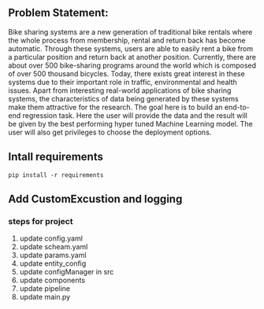 ## Problem Statement:


Bike sharing systems are a new generation of traditional bike rentals where the whole
process from membership, rental and return back has become automatic. Through
these systems, users are able to easily rent a bike from a particular position and return
back at another position. Currently, there are about over 500 bike-sharing programs
around the world which is composed of over 500 thousand bicycles. Today, there exists
great interest in these systems due to their important role in traffic, environmental and
health issues. Apart from interesting real-world applications of bike sharing systems, the
characteristics of data being generated by these systems make them attractive for the
research.
The goal here is to build an end-to-end regression task. Here the user will provide the
data and the result will be given by the best performing hyper tuned Machine Learning
model. The user will also get privileges to choose the deployment options.



## Intall requirements
    pip install -r requirements


## Add CustomExcustion and logging



### steps for project 

1. update config.yaml
2. update scheam.yaml
3. update params.yaml
4. update entity_config
5. update configManager in src
6. update components
7. update pipeline
8. update main.py